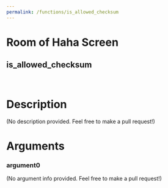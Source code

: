 ```yaml
---
permalink: /functions/is_allowed_checksum
---
```

# Room of Haha Screen  
## is_allowed_checksum  
&nbsp;  
# Description  
(No description provided. Feel free to make a pull request!) 
&nbsp;  
# Arguments
### argument0
(No argument info provided. Feel free to make a pull request!)
&nbsp;  


